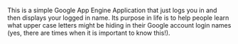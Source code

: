 This is a simple Google App Engine Application that just logs you in
and then displays your logged in name. Its purpose in life is to help
people learn what upper case letters might be hiding in their Google
account login names (yes, there are times when it is important to know
this!).
